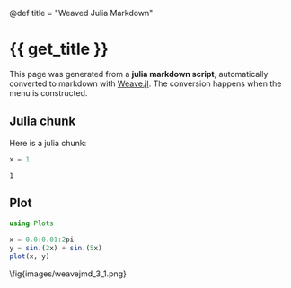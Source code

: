 @def title = "Weaved Julia Markdown"

# {{ get_title }}


This page was generated from a **julia markdown script**, automatically converted to markdown with [Weave.jl](https://github.com/JunoLab/Weave.jl). The conversion happens when the menu is constructed.

## Julia chunk

Here is a julia chunk:

```julia
x = 1
```

```
1
```





## Plot

```julia
using Plots
```


```julia
x = 0.0:0.01:2pi
y = sin.(2x) + sin.(5x)
plot(x, y)
```

\fig{images/weavejmd_3_1.png}
